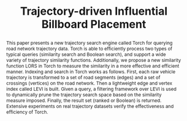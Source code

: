 ---
title: "Trajectory-driven Influential Billboard Placement"
authors:
- Sheng Wang
- admin
- J. Shane Culpepper
- Zizhe Xie
- Qizhi Liu
- Xiaolin Qin

publication_types: ["1"]
publication: In *the 41st International Conference on Research and Development in Information Retrieval (SIGIR)*
publication_short: In *SIGIR*
publishDate: "2018-07-08"

abstract: This paper presents a new trajectory search engine called Torch for querying road network trajectory data. Torch is able to efficiently process two types of typical queries (similarity search and Boolean search), and support a wide variety of trajectory similarity functions. Additionally, we propose a new similarity function LORS in Torch to measure the similarity in a more effective and efficient manner. Indexing and search in Torch works as follows. First, each raw vehicle trajectory is transformed to a set of road segments (edges) and a set of crossings (vertices) on the road network. Then a lightweight edge and vertex index called LEVI is built. Given a query, a filtering framework over LEVI is used to dynamically prune the trajectory search space based on the similarity measure imposed. Finally, the result set (ranked or Boolean) is returned. Extensive experiments on real trajectory datasets verify the effectiveness and efficiency of Torch.


#tags:
#- Source Themes
featured: true

links:
- name: Tech Report
  url: https://arxiv.org/pdf/1802.02254.pdf
- name: System
  url: https://www.google.com/url?q=https%3A%2F%2Ft4research.github.io%2F&sa=D&sntz=1&usg=AFQjCNF7ZYH7ImilgfdVhY8E0OTk5p-_eQ
- name: Code
  url: https://github.com/tgbnhy/torch-trajectory
url_pdf: http://culpepper.io/publications/wbc+18-sigir.pdf
url_slides: https://drive.google.com/file/d/1oYIPCib4f9Ggz2cXM8YiH3uuebWySOrH/view
url_video: https://www.youtube.com/watch?v=CF1tlrRTV18&feature=youtu.be

---